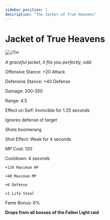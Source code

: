 ```yaml
---
sidebar_position: 1
description: "The Jacket of True Heavens"
---
```


# Jacket of True Heavens

![JTH](https://vwiki.valorserver.com/api/item/picture/jacket%20of%20true%20heavens)

<i>A graceful jacket, it fits you perfectly, odd.</i>

Offensive Stance: +20 Attack

Defensive Stance: +40 Defense

Damage: 200-350

Range: 4.5

Effect on Self: Invincible for 1.25 seconds

Ignores defense of target

Shots boomerang

Shot Effect: Weak for 4 seconds

MP Cost: 120

Cooldown: 4 seconds

    +120 Maximum HP
    
    +40 Maximum MP 
    
    +6 Defense
    
    +2 Life Steal
    
Fame Bonus: 6%

**Drops from all bosses of the Fallen Light raid**
